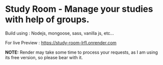 # Study Room - Manage your studies with help of groups.

Build using : Nodejs, mongoose, sass, vanilla js, etc...

For live Preview : https://study-room-lrfl.onrender.com

**NOTE:** Render may take some time to process your requests, as I am using its free version, so please bear with it.
